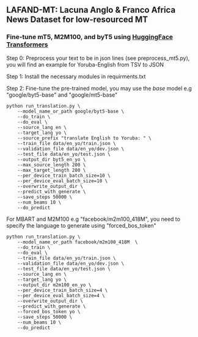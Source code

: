 ## LAFAND-MT: Lacuna Anglo &amp; Franco Africa News Dataset for low-resourced MT

### Fine-tune mT5, M2M100, and byT5 using [HuggingFace Transformers](https://github.com/huggingface/transformers/tree/master/examples/pytorch/translation)

Step 0: Preprocess your text to be in json lines (see preprocess_mt5.py), you will find an example for Yoruba-English from TSV to JSON

Step 1: Install the necessary modules in requirments.txt

Step 2: Fine-tune the pre-trained model, you may use the *base* model e.g "google/byt5-base" and "google/mt5-base"

```
python run_translation.py \
    --model_name_or_path google/byt5-base \
    --do_train \
    --do_eval \
    --source_lang en \
    --target_lang yo \
    --source_prefix "translate English to Yoruba: " \
    --train_file data/en_yo/train.json \
    --validation_file data/en_yo/dev.json \
    --test_file data/en_yo/test.json \
    --output_dir byt5_en_yo \
    --max_source_length 200 \
    --max_target_length 200 \
    --per_device_train_batch_size=10 \
    --per_device_eval_batch_size=10 \
    --overwrite_output_dir \
    --predict_with_generate \
    --save_steps 50000 \
    --num_beams 10 \
    --do_predict
```

For MBART and M2M100 e.g "facebook/m2m100_418M", you need to specify the language to generate using "forced_bos_token"

```
python run_translation.py \
    --model_name_or_path facebook/m2m100_418M  \
    --do_train \
    --do_eval \
    --train_file data/en_yo/train.json \
    --validation_file data/en_yo/dev.json \
    --test_file data/en_yo/test.json \
    --source_lang en \
    --target_lang yo \
    --output_dir m2m100_en_yo \
    --per_device_train_batch_size=4 \
    --per_device_eval_batch_size=4 \
    --overwrite_output_dir \
    --predict_with_generate \
    --forced_bos_token yo \
    --save_steps 50000 \
    --num_beams 10 \
    --do_predict
```
